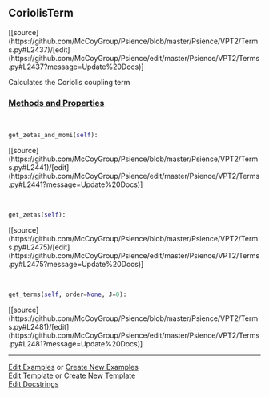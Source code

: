 ## <a id="Psience.VPT2.Terms.CoriolisTerm">CoriolisTerm</a> 
<div class="docs-source-link" markdown="1">
[[source](https://github.com/McCoyGroup/Psience/blob/master/Psience/VPT2/Terms.py#L2437)/[edit](https://github.com/McCoyGroup/Psience/edit/master/Psience/VPT2/Terms.py#L2437?message=Update%20Docs)]
</div>

Calculates the Coriolis coupling term

<div class="collapsible-section">
 <div class="collapsible-section collapsible-section-header" markdown="1">
 
### <a class="collapse-link" data-toggle="collapse" href="#methods">Methods and Properties</a> <a class="float-right" data-toggle="collapse" href="#methods"><i class="fa fa-chevron-down"></i></a>

 </div>
 <div class="collapsible-section collapsible-section-body collapse" id="methods" markdown="1">

<a id="Psience.VPT2.Terms.CoriolisTerm.get_zetas_and_momi" class="docs-object-method">&nbsp;</a> 
```python
get_zetas_and_momi(self): 
```
<div class="docs-source-link" markdown="1">
[[source](https://github.com/McCoyGroup/Psience/blob/master/Psience/VPT2/Terms.py#L2441)/[edit](https://github.com/McCoyGroup/Psience/edit/master/Psience/VPT2/Terms.py#L2441?message=Update%20Docs)]
</div>

<a id="Psience.VPT2.Terms.CoriolisTerm.get_zetas" class="docs-object-method">&nbsp;</a> 
```python
get_zetas(self): 
```
<div class="docs-source-link" markdown="1">
[[source](https://github.com/McCoyGroup/Psience/blob/master/Psience/VPT2/Terms.py#L2475)/[edit](https://github.com/McCoyGroup/Psience/edit/master/Psience/VPT2/Terms.py#L2475?message=Update%20Docs)]
</div>

<a id="Psience.VPT2.Terms.CoriolisTerm.get_terms" class="docs-object-method">&nbsp;</a> 
```python
get_terms(self, order=None, J=0): 
```
<div class="docs-source-link" markdown="1">
[[source](https://github.com/McCoyGroup/Psience/blob/master/Psience/VPT2/Terms.py#L2481)/[edit](https://github.com/McCoyGroup/Psience/edit/master/Psience/VPT2/Terms.py#L2481?message=Update%20Docs)]
</div>

 </div>
</div>




___

[Edit Examples](https://github.com/McCoyGroup/Psience/edit/gh-pages/ci/examples/Psience/VPT2/Terms/CoriolisTerm.md) or 
[Create New Examples](https://github.com/McCoyGroup/Psience/new/gh-pages/?filename=ci/examples/Psience/VPT2/Terms/CoriolisTerm.md) <br/>
[Edit Template](https://github.com/McCoyGroup/Psience/edit/gh-pages/ci/docs/Psience/VPT2/Terms/CoriolisTerm.md) or 
[Create New Template](https://github.com/McCoyGroup/Psience/new/gh-pages/?filename=ci/docs/templates/Psience/VPT2/Terms/CoriolisTerm.md) <br/>
[Edit Docstrings](https://github.com/McCoyGroup/Psience/edit/master/Psience/VPT2/Terms.py#L2437?message=Update%20Docs)